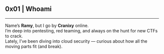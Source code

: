 

## 0x01 | Whoami

---

Name’s **Ramy**, but I go by **Cranixy** online.  
I’m deep into pentesting, red teaming, and always on the hunt for new CTFs to crack.  
Lately, I’ve been diving into cloud security — curious about how all the moving parts fit (and break).
